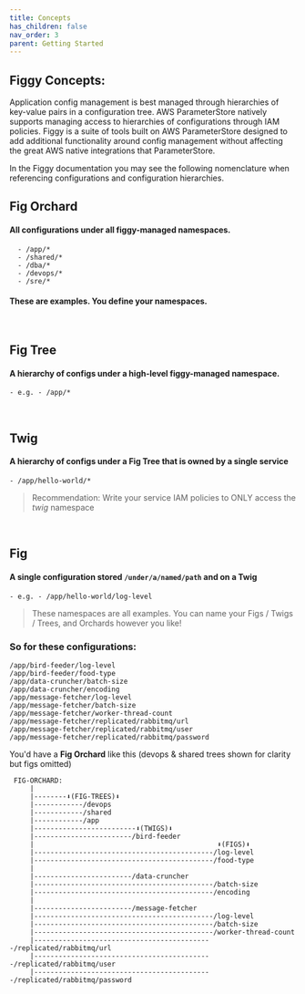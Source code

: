 ```yaml
---
title: Concepts
has_children: false
nav_order: 3
parent: Getting Started
---
```


## **Figgy Concepts**:

Application config management is best managed through hierarchies of key-value pairs in a configuration tree. AWS ParameterStore
natively supports managing access to hierarchies of configurations through IAM policies. Figgy is a suite of tools
built on AWS ParameterStore designed to add additional functionality around config management without affecting
the great AWS native integrations that ParameterStore.

In the Figgy documentation you may see the following nomenclature when referencing configurations and configuration 
hierarchies. 


## **Fig Orchard** 
#### All con**fig**urations under all figgy-managed namespaces. 
      - /app/*
      - /shared/*
      - /dba/*
      - /devops/*
      - /sre/*
      
#### These are examples. You define your namespaces.
      
<br/>

## Fig Tree
#### A hierarchy of configs under a high-level figgy-managed namespace.
    - e.g. - /app/*    
    
<br/>

## Twig
#### A hierarchy of configs under a **Fig Tree** that is owned by a single service
    - /app/hello-world/*
    
> Recommendation: Write your service IAM policies to ONLY access the *twig* namespace
    
<br/>

## Fig
#### A single con**fig**uration stored `/under/a/named/path` and on a **Twig**
    - e.g. - /app/hello-world/log-level
  
> These namespaces are all examples. You can name your Figs / Twigs / Trees, and Orchards however you like!

### So for these configurations:
    /app/bird-feeder/log-level
    /app/bird-feeder/food-type
    /app/data-cruncher/batch-size
    /app/data-cruncher/encoding
    /app/message-fetcher/log-level
    /app/message-fetcher/batch-size
    /app/message-fetcher/worker-thread-count
    /app/message-fetcher/replicated/rabbitmq/url
    /app/message-fetcher/replicated/rabbitmq/user
    /app/message-fetcher/replicated/rabbitmq/password
    

You'd have a **Fig Orchard** like this (devops & shared trees shown for clarity but figs omitted)
    
```
 FIG-ORCHARD:
     |
     |--------⬇(FIG-TREES)⬇
     |------------/devops
     |------------/shared
     |------------/app
     |-------------------------⬇(TWIGS)⬇
     |------------------------/bird-feeder
     |                                             ⬇(FIGS)⬇
     |--------------------------------------------/log-level
     |--------------------------------------------/food-type
     |
     |------------------------/data-cruncher
     |--------------------------------------------/batch-size
     |--------------------------------------------/encoding
     |
     |------------------------/message-fetcher
     |--------------------------------------------/log-level
     |--------------------------------------------/batch-size
     |--------------------------------------------/worker-thread-count
     |--------------------------------------------/replicated/rabbitmq/url
     |--------------------------------------------/replicated/rabbitmq/user
     |--------------------------------------------/replicated/rabbitmq/password

```